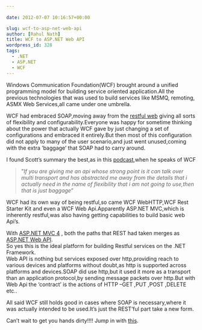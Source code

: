 ```yaml
---
  
date: 2012-07-07 10:16:57+00:00

slug: wcf-to-asp-net-web-api
author: [Rahul Nath]
title: WCF to ASP.NET Web API
wordpress_id: 328
tags:
  - .NET
  - ASP.NET
  - WCF
---
```


Windows Communication Foundation(WCF) brought around a unified programming model for building service oriented application.All the previous technologies that was used to build services like MSMQ, remoting, ASMX Web Services,all came under one umbrella.

WCF had embraced SOAP,moving away from the [restful web](http://rahulpnath.wordpress.com/2011/06/11/rest-after-a-long-time/) giving all sorts of flexibility and configurability.Everyone was happy for sometime thinking about the power that actually WCF gave by just changing a set of configurations and embraced it entirely.But then most of this configuration did not apply to many of the user scenario,and just went unused,coming with the extra ‘baggage’ that SOAP had to carry around.

I found Scott’s summary the best,as in this [podcast](http://www.hanselminutes.com/264/this-is-not-your-fathers-wcf-all-about-the-webapi-with-glenn-block),when he speaks of WCF

> ”_If you are giving me an api whose strong point is it can talk over multi transport and has abstracted me away from the details that i actually need in the name of flexibility that i am not going to use,then that is just baggage_”

WCF had its own way of being restful,so came WCF WebHTTP,WCF Rest Starter Kit and even a WCF Web Api.Apparently ASP.NET MVC,which is inherently restful,was also having getting capabilities to build basic web Api’s.

With [ASP.NET MVC 4](http://www.asp.net/mvc/mvc4) , both the paths that REST had taken merges as [ASP.NET Web API](http://www.asp.net/web-api).  
So yes this is the ideal platform for building Restful services on the .NET Framework.  
Web API is nothing but services exposed over http,providing reach to various devices and platforms without doubt,as http is supported across platforms and devices.SOAP did use http,but it used it more as a transport than an application protocol,by sending message packets over http.But with Web Api the ‘contract’ is the actions of HTTP –GET ,PUT ,POST ,DELETE etc..

All said WCF still holds good in cases where SOAP is necessary,where it was actually intended to be used.It’s just the REST’ful part take a new form.

Can’t wait to get you hands dirty!!!! Jump in with [this](http://channel9.msdn.com/Events/TechEd/NorthAmerica/2012/DEV309).
